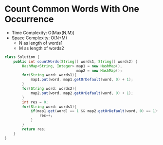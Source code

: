 # Count Common Words With One Occurrence

- Time Complexity: O(Max(N,M))
- Space Complexity: O(N+M)
  - N as length of words1
  - M as length of words2

```java
class Solution {
    public int countWords(String[] words1, String[] words2) {
        HashMap<String, Integer> map1 = new HashMap(),
                                 map2 = new HashMap();
        for(String word: words1){
            map1.put(word, map1.getOrDefault(word, 0) + 1);
        }
        for(String word: words2){
            map2.put(word, map2.getOrDefault(word, 0) + 1);
        }
        int res = 0;
        for(String word: words1){
            if(map1.get(word) == 1 && map2.getOrDefault(word, 0) == 1){
                res++;
            }
        }
        return res;
    }
}
```
